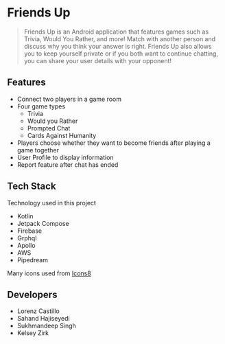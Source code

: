 # Friends Up
> Friends Up is an Android application that features games such as Trivia, Would You Rather, and more! Match with another person and discuss why you think your answer is right. Friends Up also allows you to keep yourself private or if you both want to continue chatting, you can share your user details with your opponent!

## Features
- Connect two players in a game room
- Four game types
	- Trivia
	- Would you Rather
	- Prompted Chat
	- Cards Against Humanity
- Players choose whether they want to become friends after playing a game together
- User Profile to display information
- Report feature after chat has ended


## Tech Stack
Technology used in this project
- Kotlin
- Jetpack Compose
- Firebase
- Grphql 
- Apollo 
- AWS 
- Pipedream

Many icons used from
[Icons8](https://icons8.com/icons/)

## Developers
- Lorenz Castillo
- Sahand Hajiseyedi
- Sukhmandeep Singh
- Kelsey Zirk